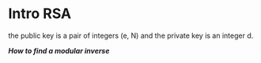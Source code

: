 # Intro RSA 

the public key is a pair of integers (e, N) 
and the private key is  an integer d. 


***How to find a modular inverse***
